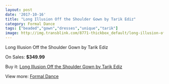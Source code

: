 ```yaml
---
layout: post
date: '2017-10-16'
title: "Long Illusion Off the Shoulder Gown by Tarik Ediz"
category: Formal Dance
tags: ["beaded","gown","dresses","unique","tarik"]
image: http://img.transblink.com/8771-thickbox_default/long-illusion-off-the-shoulder-gown-by-tarik-ediz.jpg
---
```

Long Illusion Off the Shoulder Gown by Tarik Ediz

On Sales: **$349.99**
<a href="https://www.transblink.com/en/formal-dance/2891-long-illusion-off-the-shoulder-gown-by-tarik-ediz.html"><amp-img layout="responsive" width="600" height="600" src="//img.transblink.com/8771-thickbox_default/long-illusion-off-the-shoulder-gown-by-tarik-ediz.jpg" alt="Long Illusion Off the Shoulder Gown by Tarik Ediz 0" /></a>
<a href="https://www.transblink.com/en/formal-dance/2891-long-illusion-off-the-shoulder-gown-by-tarik-ediz.html"><amp-img layout="responsive" width="600" height="600" src="//img.transblink.com/8772-thickbox_default/long-illusion-off-the-shoulder-gown-by-tarik-ediz.jpg" alt="Long Illusion Off the Shoulder Gown by Tarik Ediz 1" /></a>

Buy it: [Long Illusion Off the Shoulder Gown by Tarik Ediz](https://www.transblink.com/en/formal-dance/2891-long-illusion-off-the-shoulder-gown-by-tarik-ediz.html "Long Illusion Off the Shoulder Gown by Tarik Ediz")

View more: [Formal Dance](https://www.transblink.com/en/6-formal-dance "Formal Dance")